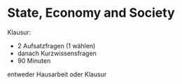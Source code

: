 # State, Economy and Society

Klausur:

- 2 Aufsatzfragen (1 wählen)
- danach Kurzwissensfragen
- 90 Minuten

entweder Hausarbeit oder Klausur

